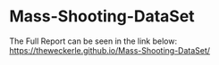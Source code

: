 # Mass-Shooting-DataSet
The Full Report can be seen in the link below:
https://theweckerle.github.io/Mass-Shooting-DataSet/
